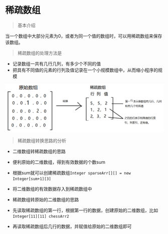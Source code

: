 # 稀疏数组

> 基本介绍

当一个数组中大部分元素为0，或者为同一个值的数组时，可以用稀疏数组来保存该数组。

> 稀疏数组的处理方法是

- 记录数组一共有几行几列，有多少个不同的值
- 把具有不同值的元素的行列及值记录在一个小规模数组中，从而缩小程序的规模

![](img/1.png)

> 稀疏数组转换思路的分析

- 二维数组转稀疏数组的思路
- 便利原始的二维数组，得到有效数据的个数sum
- 根据sum就可以创建稀疏数组`Integer sparseArr[][] = new Integer[sum+1][3]`
- 将二维数组的有效数据存入到稀疏数组中

- 稀疏数组转原始的二维数组的思路
- 先读取稀疏数组的第一行，根据第一行的数据，创建原始的二维数组，比如`Integer[11][11] chessArr2`
- 再读取稀疏数组后几行的数据，并赋值给原始的二维数组即可
